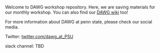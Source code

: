 Welcome to DAWG workshop repository. Here, we are saving materials for our monthly workshop. You can also find our [DAWG wiki](https://github.com/DAWGPSU/DAWG_workshop/wiki) too!

For more information about DAWG at penn state, please check our social media. 

Twitter: [twitter.com/dawg_at_PSU](twiiter.com/dawg_at_PSU)

slack channel: TBD
